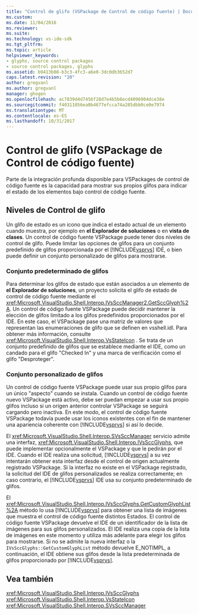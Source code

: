 ```yaml
---
title: "Control de glifo (VSPackage de Control de código fuente) | Documentos de Microsoft"
ms.custom: 
ms.date: 11/04/2016
ms.reviewer: 
ms.suite: 
ms.technology: vs-ide-sdk
ms.tgt_pltfrm: 
ms.topic: article
helpviewer_keywords:
- glyphs, source control packages
- source control packages, glyphs
ms.assetid: b9413b08-b3c3-4fc3-a6e0-3dc0db3652d7
caps.latest.revision: "20"
author: gregvanl
ms.author: gregvanl
manager: ghogen
ms.openlocfilehash: ac7839d4d7456f28d7e4b5b8ecd4096904dce38e
ms.sourcegitcommit: f40311056ea0b4677efcca74a285dbb0ce0e7974
ms.translationtype: MT
ms.contentlocale: es-ES
ms.lasthandoff: 10/31/2017
---
```

# <a name="glyph-control-source-control-vspackage"></a>Control de glifo (VSPackage de Control de código fuente)
Parte de la integración profunda disponible para VSPackages de control de código fuente es la capacidad para mostrar sus propios glifos para indicar el estado de los elementos bajo control de código fuente.  
  
## <a name="levels-of-glyph-control"></a>Niveles de Control de glifo  
 Un glifo de estado es un icono que indica el estado actual de un elemento cuando muestra, por ejemplo en **el Explorador de soluciones** o en **vista de clases**. Un control de código fuente VSPackage puede tener dos niveles de control de glifo. Puede limitar las opciones de glifos para un conjunto predefinido de glifos proporcionada por el [!INCLUDE[vsprvs](../../code-quality/includes/vsprvs_md.md)] IDE, o bien puede definir un conjunto personalizado de glifos para mostrarse.  
  
### <a name="default-set-of-glyphs"></a>Conjunto predeterminado de glifos  
 Para determinar los glifos de estado que están asociados a un elemento de **el Explorador de soluciones**, un proyecto solicita el glifo de estado de control de código fuente mediante el <xref:Microsoft.VisualStudio.Shell.Interop.IVsSccManager2.GetSccGlyph%2A>. Un control de código fuente VSPackage puede decidir mantener la elección de glifos limitado a los glifos predefinidos proporcionados por el IDE. En este caso, el VSPackage pase una matriz de valores que representan las enumeraciones de glifo que se definen en vsshell.idl. Para obtener más información, consulte <xref:Microsoft.VisualStudio.Shell.Interop.VsStateIcon> . Se trata de un conjunto predefinido de glifos que se establece mediante el IDE, como un candado para el glifo "Checked In" y una marca de verificación como el glifo "Desproteger".  
  
### <a name="custom-set-of-glyphs"></a>Conjunto personalizado de glifos  
 Un control de código fuente VSPackage puede usar sus propio glifos para un único "aspecto" cuando se instala. Cuando un control de código fuente nuevo VSPackage está activo, debe ser puedan empezar a usar sus propio glifos incluso si un origen anterior controlar VSPackage se seguirá cargando pero inactiva. En este modo, el control de código fuente VSPackage todavía puede usar los iconos existentes con el fin de mantener una apariencia coherente con [!INCLUDE[vsprvs](../../code-quality/includes/vsprvs_md.md)] si así lo decide.  
  
 El <xref:Microsoft.VisualStudio.Shell.Interop.SVsSccManager> servicio admite una interfaz, <xref:Microsoft.VisualStudio.Shell.Interop.IVsSccGlyphs>, que puede implementar opcionalmente el VSPackage y que le pedirán por el IDE. Cuando el IDE realiza una solicitud, [!INCLUDE[vsprvs](../../code-quality/includes/vsprvs_md.md)] a su vez intentarán obtener esta interfaz desde el control de origen actualmente registrado VSPackage. Si la interfaz no existe en el VSPackage registrado, la solicitud del IDE de glifos personalizados se realiza correctamente; en caso contrario, el [!INCLUDE[vsprvs](../../code-quality/includes/vsprvs_md.md)] IDE usa su conjunto predeterminado de glifos.  
  
 El <xref:Microsoft.VisualStudio.Shell.Interop.IVsSccGlyphs.GetCustomGlyphList%2A> método lo usa [!INCLUDE[vsprvs](../../code-quality/includes/vsprvs_md.md)] para obtener una lista de imágenes que muestra el control de código fuente distintos Estados. El control de código fuente VSPackage devuelve el IDE de un identificador de la lista de imágenes para sus glifos personalizados. El IDE realiza una copia de la lista de imágenes en este momento y utiliza más adelante para elegir los glifos para mostrarse. Si no se admite la nueva interfaz o la `IVsSccGlyphs::GetCustomGlyphList` método devuelve E_NOTIMPL, a continuación, el IDE obtiene sus glifos desde la lista predeterminada de glifos proporcionado por [!INCLUDE[vsprvs](../../code-quality/includes/vsprvs_md.md)].  
  
## <a name="see-also"></a>Vea también  
 <xref:Microsoft.VisualStudio.Shell.Interop.IVsSccGlyphs>   
 <xref:Microsoft.VisualStudio.Shell.Interop.VsStateIcon>   
 <xref:Microsoft.VisualStudio.Shell.Interop.SVsSccManager>